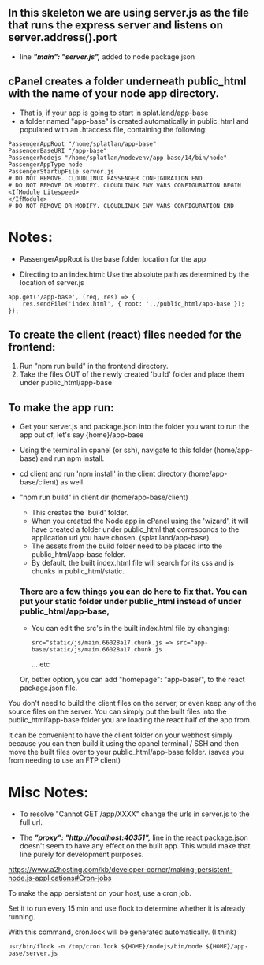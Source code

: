 ## In this skeleton we are using server.js as the file that runs the express server and listens on server.address().port

* line **_"main": "server.js",_** added to node package.json


## cPanel creates a folder underneath public_html with the name of your node app directory.
* That is, if your app is going to start in splat.land/app-base
* a folder named "app-base" is created automatically in public_html and populated with an .htaccess file, containing the following:

```# DO NOT REMOVE. CLOUDLINUX PASSENGER CONFIGURATION BEGIN
PassengerAppRoot "/home/splatlan/app-base"
PassengerBaseURI "/app-base"
PassengerNodejs "/home/splatlan/nodevenv/app-base/14/bin/node"
PassengerAppType node
PassengerStartupFile server.js
# DO NOT REMOVE. CLOUDLINUX PASSENGER CONFIGURATION END
# DO NOT REMOVE OR MODIFY. CLOUDLINUX ENV VARS CONFIGURATION BEGIN
<IfModule Litespeed>
</IfModule>
# DO NOT REMOVE OR MODIFY. CLOUDLINUX ENV VARS CONFIGURATION END 
```

# Notes:
* PassengerAppRoot is the base folder location for the app

* Directing to an index.html: Use the absolute path as determined by the location of server.js

```
app.get('/app-base', (req, res) => {
    res.sendFile('index.html', { root: '../public_html/app-base'});
});
```

## To create the client (react) files needed for the frontend:
1. Run "npm run build" in the frontend directory. 
2. Take the files OUT of the newly created 'build' folder and place them under public_html/app-base

## To make the app run:
* Get your server.js and package.json into the folder you want to run the app out of, let's say {home}/app-base
* Using the terminal in cpanel (or ssh), navigate to this folder (home/app-base) and run npm install.

* cd client and run 'npm install' in the client directory (home/app-base/client) as well.
* "npm run build" in client dir (home/app-base/client) 
    * This creates the 'build' folder. 
    * When you created the Node app in cPanel using the 'wizard', it will have created a folder under public_html that corresponds to the application url you have chosen. (splat.land/app-base)
    * The assets from the build folder need to be placed into the public_html/app-base folder.
    * By default, the built index.html file will search for its css and js chunks in public_html/static.

    ### There are a few things you can do here to fix that. You can put your static folder under public_html instead of under public_html/app-base,
    * You can edit the src's in the built index.html file by changing:
        ```href="static/css/main.9d5b29c0.chunk.css" => href="app-base/static/css/main.9d5b29c0.chunk.css"
        src="static/js/main.66028a17.chunk.js => src="app-base/static/js/main.66028a17.chunk.js
        ```
        ... etc

    Or, better option, you can add "homepage": "app-base/", to the react package.json file.

You don't need to build the client files on the server, or even keep any of the source files on the server. You can simply put the 
built files into the public_html/app-base folder you are loading the react half of the app from.

It can be convenient to have the client folder on your webhost simply because you can then build it using the cpanel terminal / SSH and then
move the built files over to your public_html/app-base folder. (saves you from needing to use an FTP client)


# Misc Notes: 
* To resolve "Cannot GET /app/XXXX" change the urls in server.js to the full url.

* The **_"proxy": "http://localhost:40351",_** line in the react package.json doesn't seem to have any effect on the built app.
    This would make that line purely for development purposes.

https://www.a2hosting.com/kb/developer-corner/making-persistent-node.js-applications#Cron-jobs

To make the app persistent on your host, use a cron job.

Set it to run every 15 min and use flock to determine whether it is already running.

With this command, cron.lock will be generated automatically. (I think)

``` 
usr/bin/flock -n /tmp/cron.lock ${HOME}/nodejs/bin/node ${HOME}/app-base/server.js
```